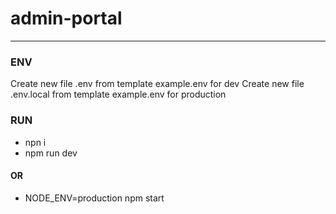 # admin-portal

***
### ENV
Create new file .env from template example.env for dev
Create new file .env.local from template example.env for production


### RUN
- npn i
- npm run dev
#### OR
- NODE_ENV=production npm start
